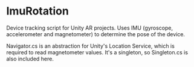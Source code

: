 # ImuRotation
Device tracking script for Unity AR projects. Uses IMU (gyroscope, accelerometer and magnetometer) to determine the pose of the device.

Navigator.cs is an abstraction for Unity's Location Service, which is required to read magnetometer values. It's a singleton, so Singleton.cs is also included here.
